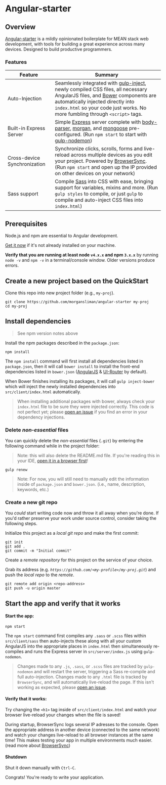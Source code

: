 # Angular-starter

## Overview

[Angular-starter](https://github.com/morgansliman/angular-starter/) is a mildly opinionated boilerplate for MEAN stack web development, with tools for building a great experience across many devices. Designed to build productive programmers.

### Features

| Feature                                | Summary                                                                                                                                                                                                                                                     |
|----------------------------------------|-------------------------------------------------------------------------------------------------------------------------------------------------------------------------------------------------------------------------------------------------------------|
| Auto-Injection | Seamlessly integrated with [gulp-inject](https://www.npmjs.com/package/gulp-inject), newly compiled CSS files, all necessary AngularJS files, and [Bower](https://bower.io/) components are automatically injected directly into `index.html` so your code just works. No more fumbling through `<script>` tags.                          |
| Built-in Express Server                   | Simple [Express](http://expressjs.com/) server complete with [body-parser](https://www.npmjs.com/package/body-parser), [morgan](https://www.npmjs.com/package/morgan), and [mongoose](https://www.npmjs.com/package/mongoose) pre-configured. (Run `npm start` to start with [gulp-nodemon](https://www.npmjs.com/package/gulp-nodemon))                                                                                                                                                                          |
| Cross-device Synchronization           | Synchronize clicks, scrolls, forms and live-reload across multiple devices as you edit your project. Powered by [BrowserSync](http://browsersync.io). (Run `npm start` and open up the IP provided on other devices on your network)                       |
| Sass support                           | Compile [Sass](http://sass-lang.com/) into CSS with ease, bringing support for variables, mixins and more. (Run `gulp styles` to compile, or just `gulp` to compile and auto-inject CSS files into `index.html`)                                                                                                   |


## Prerequisites

Node.js and npm are essential to Angular development.

<a href="https://docs.npmjs.com/getting-started/installing-node" target="_blank" title="Installing Node.js and updating npm">
Get it now</a> if it's not already installed on your machine.

**Verify that you are running at least node `v4.x.x` and npm `3.x.x`**
by running `node -v` and `npm -v` in a terminal/console window.
Older versions produce errors.


## Create a new project based on the QuickStart

Clone this repo into new project folder (e.g., `my-proj`).
```shell
git clone https://github.com/morgansliman/angular-starter my-proj
cd my-proj
```

## Install dependencies

> See npm version notes above

Install the npm packages described in the `package.json`:

```shell
npm install
```

The `npm install` command will first install all dependencies listed in `package.json`, then it will call `bower install` to install the front-end dependencies listed in `bower.json` ([AngularJS](https://angularjs.org/) & [UI-Router](https://ui-router.github.io/) by default).

When Bower finishes installing its packages, it will call `gulp inject-bower` which will inject the newly installed dependencies into `src/client/index.html` automatically.

> When installing additional packages with bower, always check your `index.html` file to be sure they were injected correctly. This code is not perfect yet; please [open an issue](https://github.com/morgansliman/angular-starter/issues) if you find an error in your dependency injections.


### Delete _non-essential_ files

You can quickly delete the _non-essential_ files (`.git`)
by entering the following command while in the project folder:

> Note: this will also delete the README.md file. If you're reading this in your IDE, [open it in a browser first](https://github.com/morgansliman/angular-starter#delete-non-essential-files)!

```shell
gulp renew
```

> Note: For now, you will still need to manually edit the information inside of `package.json` and `bower.json`. (i.e., name, description, keywords, etc.)

### Create a new git repo
You _could_ start writing code now and throw it all away when you're done.
If you'd rather preserve your work under source control, consider taking the following steps.

Initialize this project as a *local git repo* and make the first commit:
```shell
git init
git add .
git commit -m "Initial commit"
```


Create a *remote repository* for this project on the service of your choice.

Grab its address (e.g. *`https://github.com/<my-profile>/my-proj.git`*) and push the *local repo* to the *remote*.
```shell
git remote add origin <repo-address>
git push -u origin master
```

## Start the app and verify that it works

#### Start the app:

```shell
npm start
```

The `npm start` command first compiles any `.sass` or `.scss` files within `src/client/sass` then auto-injects these along with all your custom AngularJS into the appropriate places in `index.html` then simultaneously re-compiles and runs the Express server in `src/server/index.js` using `gulp-nodemon`.

> Changes made to any `.js`, `.sass`, or `.scss` files are tracked by `gulp-nodemon` and will restart the server, triggering a Sass re-compile and full auto-injection. Changes made to any `.html` file is tracked by `BrowserSync`, and will automatically live-reload the page. If this isn't working as expected, please [open an issue](https://github.com/morgansliman/angular-starter/issues).

#### Verify that it works:

Try changing the `<h1>` tag inside of `src/client/index.html` and watch your browser live-reload your changes when the file is saved!

During startup, BrowserSync logs several IP adresses to the console. Open the appropriate address in another device (connected to the same network) and watch your changes live-reload to all browser instances at the same time! This makes testing your app in multiple environments much easier. (read more about [BrowserSync](http://browsersync.io))

#### Shutdown

Shut it down manually with `Ctrl-C`.

Congrats! You're ready to write your application.